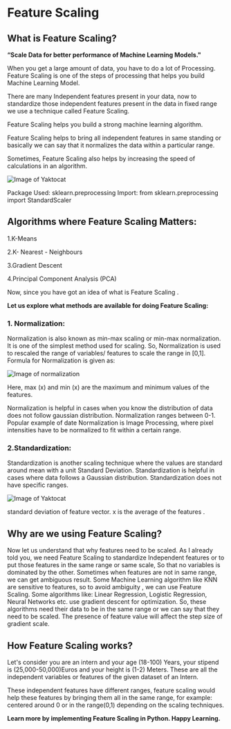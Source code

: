 # Feature Scaling

## What is Feature Scaling? 
**“Scale Data for better performance of Machine Learning Models."**

When you get a large amount of data, you have to do a lot of Processing. 
Feature Scaling is one of the steps of processing that helps you build Machine Learning Model.

There are many Independent features present in your data, now to standardize those independent features present in the data in  fixed range we use a technique called Feature Scaling. 

Feature Scaling helps you build a strong machine learning algorithm.

Feature Scaling helps to bring all independent features in same standing or basically we can say that it normalizes the data within a particular range. 

Sometimes, Feature Scaling also helps by increasing the speed of calculations in an algorithm. 

![Image of Yaktocat](https://octodex.github.com/images/yaktocat.png)

Package Used:
     sklearn.preprocessing
Import:
from sklearn.preprocessing import StandardScaler

 


## Algorithms where Feature Scaling Matters:

1.K-Means

2.K- Nearest - Neighbours

3.Gradient Descent 

4.Principal Component Analysis (PCA)

Now, since you have got an idea of what is Feature Scaling .

**Let us explore what methods are available for doing Feature Scaling:**

### 1. Normalization:

Normalization is also known as min-max scaling or min-max normalization. 
It is one of the simplest method used for scaling. So, Normalization is used to rescaled the range of  variables/ features to scale the range in [0,1].
Formula for Normalization is given as:

![Image of normalization](https://github.com/imagess/normalization.jpeg)
 
 Here, max (x) and min (x) are the maximum and minimum values of the features. 

Normalization is helpful in cases when you know the distribution of data does not follow gaussian distribution.
Normalization ranges between 0-1.
Popular example of date Normalization is Image Processing, where pixel intensities have to be normalized to fit within a certain range. 


### 2.Standardization:
Standardization is another scaling technique where the values are standard around mean with a unit Standard Deviation. 
Standardization is helpful in cases where data follows a Gaussian distribution. Standardization  does not  have specific ranges.


![Image of Yaktocat](https://octodex.github.com/images/yaktocat.png)

 

standard deviation of feature vector. 
x is the average of the features .



## Why are we using Feature Scaling? 
Now let us understand that why features need to be scaled.
As I already told you, we need Feature Scaling to standardize Independent features or to put those features in the same range or same scale, So that no variables is dominated by the other.
Sometimes when features are not in same range, we can get ambiguous result. Some Machine Learning algorithm like KNN are sensitive to features, so to avoid ambiguity , we can use Feature Scaling. 
Some algorithms   like:
Linear Regression, Logistic Regression, Neural Networks etc. use gradient descent for optimization. So, these algorithms need their data to be in the same range or we can say that they need to be scaled. The presence of feature value will affect the step size of gradient scale. 

## How Feature Scaling works? 
Let's consider you are an intern and  your age (18-100) Years, your stipend is (25,000-50,000)Euros and your height is (1-2) Meters. These are all the independent variables or features of the given dataset of an Intern. 

These independent features have different ranges, feature scaling would help these features by bringing them all in the same range, for example: centered around 0 or in the range(0,1) depending on the scaling techniques. 

**Learn more by implementing Feature Scaling in Python.
Happy Learning.**
